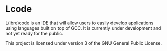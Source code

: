 # Lcode
L(ibre)code is an IDE that will allow users to easily develop applications using languages built on top of GCC. It is currently under development and not yet ready for the public.

This project is licensed under version 3 of the GNU General Public License.
